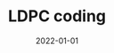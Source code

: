 ---
title: LDPC coding
summary: LDPC (Low-Density Parity-Check) 코딩은 오류 정정 코드의 일종으로, 희소 행렬을 사용하여 데이터 전송 중 발생할 수 있는 오류를 수정합니다. 이 코드는 매우 우수한 오류 수정 성능을 제공하며, 무선 통신 및 디지털 방송 등 다양한 분야에서 널리 사용됩니다.
tags:
  - LDPC
date: 2022-01-01
external_link: https://en.wikipedia.org/wiki/Low-density_parity-check_code
---
